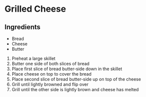 # Grilled Cheese

## Ingredients
- Bread
- Cheese
- Butter

1. Preheat a large skillet
2. Butter one side of both slices of bread
3. Place first slice of bread butter-side down in the skillet
4. Place cheese on top to cover the bread
5. Place second slice of bread butter-side up on top of the cheese
6. Grill until lightly browned and flip over
7. Grill until the other side is lightly brown and cheese has melted
